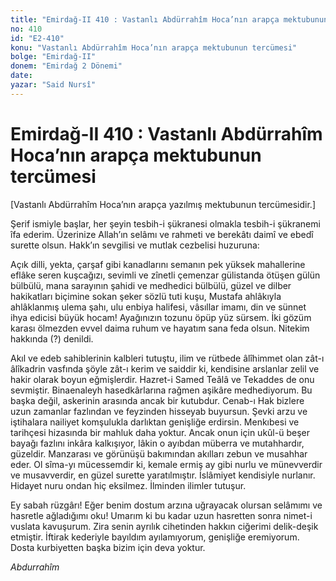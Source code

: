 ```yaml
---
title: "Emirdağ-II 410 : Vastanlı Abdürrahîm Hoca’nın arapça mektubunun tercümesi"
no: 410
id: "E2-410"
konu: "Vastanlı Abdürrahîm Hoca’nın arapça mektubunun tercümesi"
bolge: "Emirdağ-II"
donem: "Emirdağ 2 Dönemi"
date: 
yazar: "Said Nursî"
---
```


# Emirdağ-II 410 : Vastanlı Abdürrahîm Hoca’nın arapça mektubunun tercümesi

<p class="takdim">[Vastanlı Abdürrahîm Hoca’nın arapça yazılmış mektubunun tercümesidir.]</p>

Şerif ismiyle başlar, her şeyin tesbih-i şükranesi olmakla tesbih-i şükranemi îfa ederim. Üzerinize Allah’ın selâmı ve rahmeti ve berekâtı daimî ve ebedî surette olsun. Hakk’ın sevgilisi ve mutlak cezbelisi huzuruna:

Açık dilli, yekta, çarşaf gibi kanadlarını semanın pek yüksek mahallerine eflâke seren kuşcağızı, sevimli ve zînetli çemenzar gülistanda ötüşen gülün bülbülü, mana sarayının şahidi ve medhedici bülbülü, güzel ve dilber hakikatları biçimine sokan şeker sözlü tuti kuşu, Mustafa ahlâkıyla ahlâklanmış ulema şahı, ulu enbiya halifesi, vâsıllar imamı, din ve sünnet ihya edicisi büyük hocam! Ayağınızın tozunu öpüp yüz sürsem. İki gözüm karası ölmezden evvel daima ruhum ve hayatım sana feda olsun. Nitekim hakkında (?) denildi.

Akıl ve edeb sahiblerinin kalbleri tutuştu, ilim ve rütbede âlîhimmet olan zât-ı âlîkadrin vasfında şöyle zât-ı kerim ve saiddir ki, kendisine arslanlar zelil ve hakir olarak boyun eğmişlerdir. Hazret-i Samed Teâlâ ve Tekaddes de onu sevmiştir. Binaenaleyh hasedkârlarına rağmen aşikâre medhediyorum. Bu başka değil, askerinin arasında ancak bir kutubdur. Cenab-ı Hak bizlere uzun zamanlar fazlından ve feyzinden hisseyab buyursun. Şevki arzu ve iştihalara nailiyet komşulukla darlıktan genişliğe erdirsin. Menkıbesi ve tarihçesi hizasında bir mahluk daha yoktur. Ancak onun için ukûl-ü beşer bayağı fazlını inkâra kalkışıyor, lâkin o ayıbdan müberra ve mutahhardır, güzeldir. Manzarası ve görünüşü bakımından akılları zebun ve musahhar eder. Ol sîma-yı mücessemdir ki, kemale ermiş ay gibi nurlu ve münevverdir ve musavverdir, en güzel surette yaratılmıştır. İslâmiyet kendisiyle nurlanır. Hidayet nuru ondan hiç eksilmez. İlminden ilimler tutuşur.

Ey sabah rüzgârı! Eğer benim dostum arzına uğrayacak olursan selâmımı ve hasretle ağladığımı oku! Umarım ki bu kadar uzun hasretten sonra nimet-i vuslata kavuşurum. Zira senin ayrılık cihetinden hakkın ciğerimi delik-deşik etmiştir. İftirak kederiyle bayıldım ayılamıyorum, genişliğe eremiyorum. Dosta kurbiyetten başka bizim için deva yoktur.

*Abdurrahîm*
